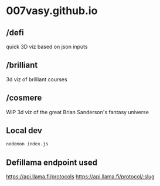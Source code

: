 # 007vasy.github.io

## /defi
quick 3D viz based on json inputs

## /brilliant

3d viz of brilliant courses

## /cosmere

WIP 3d viz of the great Brian Sanderson's fantasy universe


## Local dev
```bash
nodemon index.js
```
## Defillama endpoint used

https://api.llama.fi/protocols
https://api.llama.fi/protocol/:slug